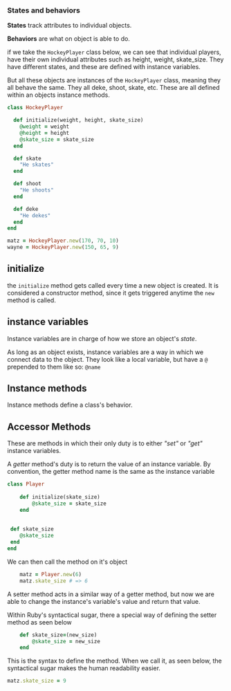 ### States and behaviors 

**States** track attributes to individual objects.
 
**Behaviors** are what on object is able to do.

if we take the `HockeyPlayer` class below, we can see that individual players, have their own individual attributes such as height, weight, skate_size. They have different states, and these are defined with instance variables. 

But all these objects are instances of the `HockeyPlayer` class, meaning they all behave the same. They all deke, shoot, skate, etc. These are all defined within an objects instance methods.


```ruby 
class HockeyPlayer

  def initialize(weight, height, skate_size)
    @weight = weight
    @height = height
    @skate_size = skate_size
  end

  def skate
    "He skates"
  end

  def shoot
    "He shoots"
  end

  def deke
    "He dekes"
  end
end

matz = HockeyPlayer.new(170, 70, 10)
wayne = HockeyPlayer.new(150, 65, 9)
```

## initialize
the `initialize` method gets called every time a new object is created. It is considered a constructor method, since it gets triggered anytime the `new` method is called.

## instance variables

Instance variables are in charge of how we store an object's _state_.

As long as an object exists, instance variables are a way in which we connect data to the object. They look like a local variable, but have a `@` prepended to them like so: `@name`


## Instance methods

Instance methods define a class's behavior.

## Accessor Methods

These are methods in which their only duty is to either _"set"_ or _"get"_ instance variables.

A _getter_ method's duty is to return the value of an instance variable. By convention, the getter method name is the same as the instance variable

```ruby
class Player
	
	def initialize(skate_size)
		@skate_size = skate_size
	end
	
	
 def skate_size
 	@skate_size
 end
end
```

We can then call the method on it's object

```ruby
	matz = Player.new(6)
	matz.skate_size # => 6
```

A setter method acts in a similar way of a getter method, but now we are able to change the instance's variable's value and return that value.

Within Ruby's syntactical sugar, there a special way of defining the setter method as seen below


```ruby
	def skate_size=(new_size)
		@skate_size = new_size
	end

```	

This is the syntax to define the method. When we call it, as seen below, the syntactical sugar makes the human readability easier. 

```ruby
matz.skate_size = 9
```

